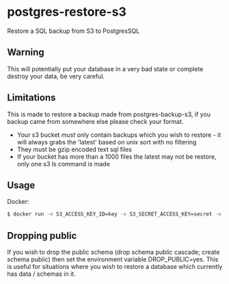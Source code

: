 # postgres-restore-s3

Restore a SQL backup from S3 to PostgresSQL

## Warning

This will potentially put your database in a very bad state or complete destroy your data, be very careful.

## Limitations

This is made to restore a backup made from postgres-backup-s3, if you backup came from somewhere else please check your format.

* Your s3 bucket *must* only contain backups which you wish to restore - it will always grabs the 'latest' based on unix sort with no filtering
* They must be gzip encoded text sql files
* If your bucket has more than a 1000 files the latest may not be restore, only one s3 ls command is made

## Usage

Docker:
```sh
$ docker run -e S3_ACCESS_KEY_ID=key -e S3_SECRET_ACCESS_KEY=secret -e S3_BUCKET=my-bucket -e S3_PREFIX=backup -e POSTGRES_DATABASE=dbname -e POSTGRES_USER=user -e POSTGRES_PASSWORD=password -e POSTGRES_HOST=localhost schickling/postgres-restore-s3
```

## Dropping public

If you wish to drop the public schema (drop schema public cascade; create schema public) then set the environment variable DROP_PUBLIC=yes. This is useful for situations where you wish to restore a database which currently has data / schemas in it.

